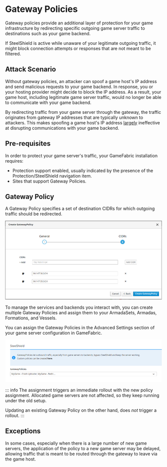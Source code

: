 # Gateway Policies

Gateway policies provide an additional layer of protection for your game infrastructure by 
redirecting specific outgoing game server traffic to destinations such as your game backend.

If SteelShield is active while unaware of your legitimate outgoing traffic, it might block connection attempts or responses that are not meant to be filtered.

## Attack Scenario

Without gateway policies, an attacker can spoof a game host's IP address and send malicious requests to your game backend. 
In response, you or your hosting provider might decide to block the IP address. 
As a result, your game host, including legitimate game server traffic, 
would no longer be able to communicate with your game backend.

By redirecting traffic from your game server through the gateway, 
the traffic originates from gateway IP addresses that are typically unknown to attackers. 
This makes spoofing a game host's IP address [largely](#exceptions) ineffective at disrupting communications with your game backend.

## Pre-requisites

In order to protect your game server's traffic, your GameFabric installation requires:

- Protection support enabled, usually indicated by the presence of the Protection/SteelShield navigation item.
- Sites that support Gateway Policies.

## Gateway Policy

A Gateway Policy specifies a set of destination CIDRs for which outgoing traffic should be redirected.

![create-gateway-policy.png](images/create-gateway-policy.png)

To manage the services and backends you interact with,
you can create multiple Gateway Policies and assign them to your ArmadaSets, Armadas, Formations, and Vessels.

You can assign the Gateway Policies in the Advanced Settings section of your game server configuration in GameFabric.

![select-gateway-policies.png](images/select-gateway-policies.png)

::: info
The assignment triggers an immediate rollout with the new policy assignment.
Allocated game servers are not affected, so they keep running under the old setup.

Updating an existing Gateway Policy on the other hand, does _not_ trigger a rollout.
:::

## Exceptions

In some cases, especially when there is a large number of new game servers,
the application of the policy to a new game server may be delayed, 
allowing traffic that is meant to be routed through the gateway to leave via the game host.
